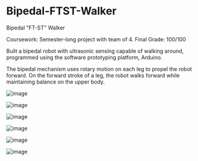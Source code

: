 # Bipedal-FTST-Walker
Bipedal "FT-ST" Walker

Coursework: Semester-long project with team of 4. Final Grade: 100/100

Built a bipedal robot with ultrasonic sensing capable of walking around, programmed using the software prototyping platform, Arduino.

The bipedal mechanism uses rotary motion on each leg to propel the robot forward. On the forward stroke of a leg, the robot walks forward while maintaining balance on the upper body.

![image](https://github.com/ylu8888/Bipedal-FTST-Walker/assets/123523291/3398977c-d287-4da5-ae9e-6870d2c45439)

![image](https://github.com/ylu8888/Bipedal-FTST-Walker/assets/123523291/c908da79-2448-4b3d-96cc-d92900de319a)

![image](https://github.com/ylu8888/Bipedal-FTST-Walker/assets/123523291/54dbcc50-c3c0-40be-a052-af2438ff9f37)

![image](https://github.com/ylu8888/Bipedal-FTST-Walker/assets/123523291/e530e670-bb0f-46a9-9ff2-213197377505)

![image](https://github.com/ylu8888/Bipedal-FTST-Walker/assets/123523291/abfe3c02-5ce7-4974-a20e-f16a2fe07a94)

![image](https://github.com/ylu8888/Bipedal-FTST-Walker/assets/123523291/7e5e1412-5396-493f-86c9-3bafb13a1bbf)

